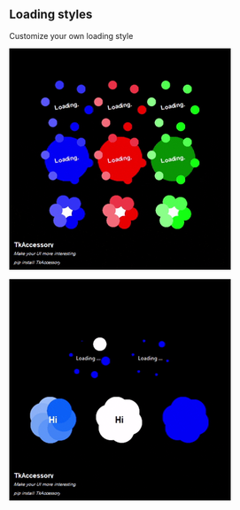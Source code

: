 ## Loading styles

Customize your own loading style

![Loading Style 1](TkToolsLoading.gif)

![Loading Style 2](TKToolsLoading2.gif)
